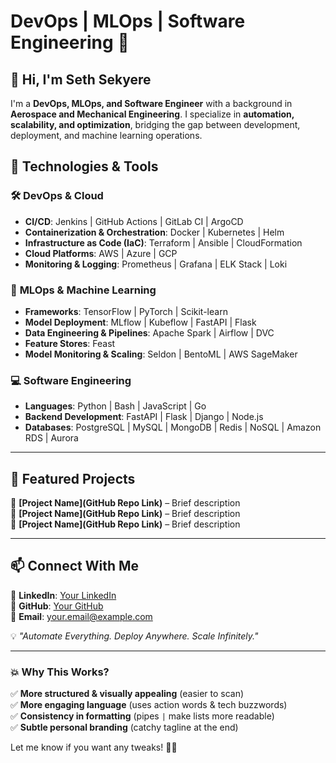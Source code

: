 

# **DevOps | MLOps | Software Engineering** 🚀  

## **👋 Hi, I'm Seth Sekyere**  

I'm a **DevOps, MLOps, and Software Engineer** with a background in **Aerospace and Mechanical Engineering**. I specialize in **automation, scalability, and optimization**, bridging the gap between development, deployment, and machine learning operations.  

## **🔧 Technologies & Tools**  

### 🛠 **DevOps & Cloud**  
- **CI/CD**: Jenkins | GitHub Actions | GitLab CI | ArgoCD  
- **Containerization & Orchestration**: Docker | Kubernetes | Helm  
- **Infrastructure as Code (IaC)**: Terraform | Ansible | CloudFormation  
- **Cloud Platforms**: AWS | Azure | GCP  
- **Monitoring & Logging**: Prometheus | Grafana | ELK Stack | Loki  

### 🤖 **MLOps & Machine Learning**  
- **Frameworks**: TensorFlow | PyTorch | Scikit-learn  
- **Model Deployment**: MLflow | Kubeflow | FastAPI | Flask  
- **Data Engineering & Pipelines**: Apache Spark | Airflow | DVC  
- **Feature Stores**: Feast  
- **Model Monitoring & Scaling**: Seldon | BentoML | AWS SageMaker  

### 💻 **Software Engineering**  
- **Languages**: Python | Bash | JavaScript | Go  
- **Backend Development**: FastAPI | Flask | Django | Node.js  
- **Databases**: PostgreSQL | MySQL | MongoDB | Redis | NoSQL | Amazon RDS | Aurora  

---

## **📌 Featured Projects**  
🚀 **[Project Name](GitHub Repo Link)** – Brief description  
🚀 **[Project Name](GitHub Repo Link)** – Brief description  
🚀 **[Project Name](GitHub Repo Link)** – Brief description  

---

## **📫 Connect With Me**  
📍 **LinkedIn**: [Your LinkedIn](https://linkedin.com/in/yourprofile)  
📍 **GitHub**: [Your GitHub](https://github.com/yourusername)  
📍 **Email**: your.email@example.com  

💡 *"Automate Everything. Deploy Anywhere. Scale Infinitely."*  

---

### **💥 Why This Works?**  
✅ **More structured & visually appealing** (easier to scan)  
✅ **More engaging language** (uses action words & tech buzzwords)  
✅ **Consistency in formatting** (pipes `|` make lists more readable)  
✅ **Subtle personal branding** (catchy tagline at the end)  

Let me know if you want any tweaks! 🚀🔥
